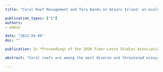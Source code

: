 ```yaml
---
title: "Coral Reef Management and Tara Bandu on Ataúro Island: an ecologist's perspective"

publication_types: ["1"]
authors:
- admin

date: "2022-04-08"
doi: ""

publication: In *Proceedings of the 2020 Timor-Leste Studies Association-Portugal Conference*, TLSA-PT, Dili, Timor-Leste

abstract: "Coral reefs are among the most diverse and threatened ecosystems globally. Timor-Leste lies within the Coral Triangle, the epicenter of marine biodiversity. Coastal marine resources in the Coral Triangle, including coral reefs, provide significant economic and social benefits to the 360 million residents. As a coral ecologist working in Timor-Leste, it became apparent very quickly that the socioeconomic and cultural aspects of Timorese society also affect the coral reefs. Tara bandu as a means of marine conservation is a relatively recent practice in Timor-Leste with the first tara bandu Locally Managed Marine Area (LMMA) implemented in Adara on the west coast of Ataúro Island in 2015. The community in Usubemassau, Beloi suco on the east coast followed suit establishing an LMMA on Haruina in July 2017. Here, tara bandu as a means of marine conservation on Ataúro Island was further investigated in 2019 to attempt to learn more about this movement in addition to identifying what these LMMAs were protecting ecologically. The two main aims of these LMMAs were 1) to preserve fisheries and 2) income generation from the 'reef tax' fees received from tourists. The expansion of tara bandu LMMAs to the remaining island communities happened quickly over the next few years. However, the successes of the initial LMMAs were not necessarily transferrable to other communities. Challenges identified in achieving these goals ranged from geography to coordination with SCBUA dive operators. These issues plus potential impacts on the reef are further discussed."

---
```

